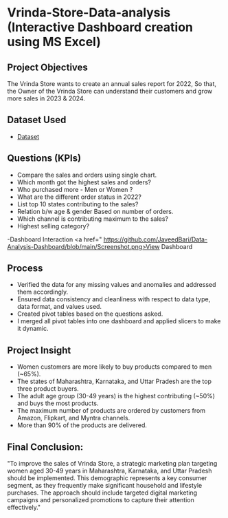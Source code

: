 # Vrinda-Store-Data-analysis (Interactive Dashboard creation using MS Excel)
## Project Objectives
The Vrinda Store wants to create an annual sales report for 2022, So that, the Owner of the Vrinda Store can understand their customers and grow more sales in 2023 & 2024.

## Dataset Used
- <a href="https://github.com/JaveedBari/Data-Analysis-Dashboard/blob/main/Vrinda%20Store%20Data%20Analysis.xlsx">Dataset</a>

## Questions (KPIs)
-	Compare the sales and orders using single chart.
-	Which month got the highest sales and orders?
- Who purchased more - Men or Women ?
-	What are the different order status in 2022?
-	List top 10 states contributing to the sales?
-	Relation b/w age & gender Based on number of orders.
-	Which channel is contributing maximum to the sales?
-	Highest selling category?

  -Dashboard Interaction  <a href=" https://github.com/JaveedBari/Data-Analysis-Dashboard/blob/main/Screenshot.png>View Dashboard</a>

## Process
- Verified the data for any missing values and anomalies and addressed them accordingly.
- Ensured data consistency and cleanliness with respect to data type, data format, and values used.
- Created pivot tables based on the questions asked.
- I merged all pivot tables into one dashboard and applied slicers to make it dynamic.


## Project Insight
- Women customers are more likely to buy products compared to men (~65%).
- The states of Maharashtra, Karnataka, and Uttar Pradesh are the top three product buyers.
- The adult age group (30-49 years) is the highest contributing (~50%) and buys the most products.
- The maximum number of products are ordered by customers from Amazon, Flipkart, and Myntra channels.
- More than 90% of the products are delivered.

## Final Conclusion:
"To improve the sales of Vrinda Store, a strategic marketing plan targeting women aged 30-49 years in Maharashtra, Karnataka, and Uttar Pradesh should be implemented. This demographic represents a key consumer segment, as they frequently make significant household and lifestyle purchases. The approach should include targeted digital marketing campaigns and personalized promotions to capture their attention effectively."


